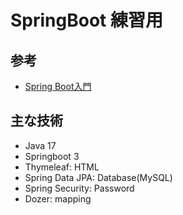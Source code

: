 # SpringBoot 練習用

## 参考

- [Spring Boot入門](https://www.youtube.com/playlist?list=PLD6WyeaFzSSbS0q1unoPpBpnBNyzPWo3j)

## 主な技術

- Java 17
- Springboot 3
- Thymeleaf: HTML
- Spring Data JPA: Database(MySQL)
- Spring Security: Password
- Dozer: mapping